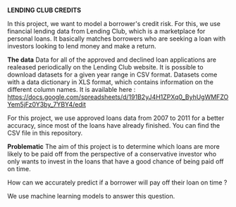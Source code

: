 **LENDING CLUB CREDITS**

In this project, we want to model a borrower's credit risk. For this, we use financial lending data from Lending Club, which is a marketplace for personal loans. It basically matches borrowers who are seeking a loan with investors looking to lend money and make a return.

**The data**
Data for all of the approved and declined loan applications are realeased periodically on the Lending Club website. It is possible to download datasets for a given year range in CSV format. Datasets come with a data dictionary in XLS format, which contains information on the different column names. It is available here : https://docs.google.com/spreadsheets/d/191B2yJ4H1ZPXq0_ByhUgWMFZOYem5jFz0Y3by_7YBY4/edit

For this project, we use approved loans data from 2007 to 2011 for a better accuracy, since most of the loans have already finished. You can find the CSV file in this repository.

**Problematic**
The aim of this project is to determine which loans are more likely to be paid off from the perspective of a conservative investor who only wants to invest in the loans that have a good chance of being paid off on time.

How can we accurately predict if a borrower will pay off their loan on time ?

We use machine learning models to answer this question.
